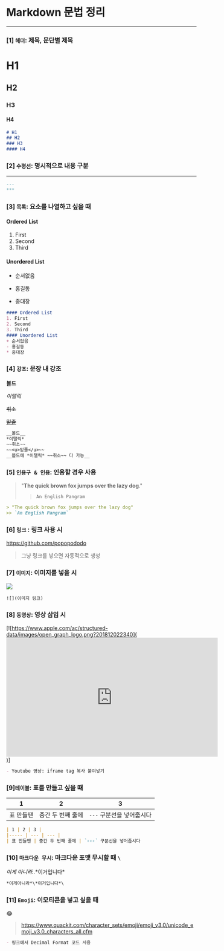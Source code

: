# Markdown 문법 정리

---

### [1] `헤더`: 제목, 문단별 제목

# H1

## H2

### H3
#### H4

```markdown
# H1
## H2
### H3
#### H4

```

### [2] `수평선`: 명시적으로 내용 구분

---



```markdown
---
***
```

### [3]  `목록`: 요소를 나열하고 싶을 때

#### Ordered List
1. First
2. Second
3. Third
#### Unordered List
+ 순서없음
- 홍길동

* 중대장

```markdown
#### Ordered List
1. First
2. Second
3. Third
#### Unordered List
+ 순서없음
- 홍길동
* 중대장
```

### [4] `강조`: 문장 내 강조

__볼드__

_이탤릭_

~~취소~~

~~<u>밑줄</u>~~

```markdown
__볼드__
*이탤릭*
~~취소~~
~~<u>밑줄</u>~~
__볼드에 *이탤릭* ~~취소~~ 다 가능__
```

### [5] `인용구 & 인용`: 인용할 경우 사용

> "**The quick brown fox jumps over the lazy dog**."
>
> > `An English Pangram`

```markdown
> "The quick brown fox jumps over the lazy dog"
>> `An English Pangram`
```

### [6] `링크` : 링크 사용 시

https://github.com/popopododo

> 그냥 링크를 넣으면 자동적으로 생성

### [7] `이미지`: 이미지를 넣을 시 

![](https://upload.wikimedia.org/wikipedia/commons/thumb/4/48/Markdown-mark.svg/300px-Markdown-mark.svg.png)

```
![](이미지 링크)
```

### [8] `동영상`: 영상 삽입 시

[![https://www.apple.com/ac/structured-data/images/open_graph_logo.png?201812022340](<iframe width="560" height="315" src="https://www.youtube.com/embed/MnrJzXM7a6o" title="YouTube video player" frameborder="0" allow="accelerometer; autoplay; clipboard-write; encrypted-media; gyroscope; picture-in-picture" allowfullscreen></iframe>)]

```markdown
- Youtube 영상: iframe tag 복사 붙여넣기
```

### [9]`테이블`: 표를 만들고 싶을 때

| 1    | 2    | 3    |
| ------ | ---- | ---- |
| 표 만들땐 | 중간 두 번째 줄에 | `---` 구분선을 넣어줍시다 |



```markdown
| 1 | 2 | 3 |
|----- | --- | --- |
| 표 만들땐 | 중간 두 번째 줄에 | `---` 구분선을 넣어줍시다
```

### [10] `마크다운 무시`: 마크다운 포맷 무시할 때 `\`

*이게 아니라..*\*이거입니다*

```markdown
*이게아니라*\*이거입니다*\
```

### [11] `Emoji`: 이모티콘을 넣고 싶을 때

&#128514;

> https://www.quackit.com/character_sets/emoji/emoji_v3.0/unicode_emoji_v3.0_characters_all.cfm

```markdown
- 링크에서 Decimal Format 코드 사용
```

